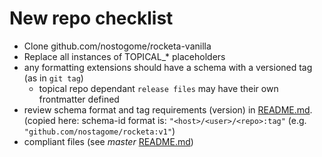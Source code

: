 # New repo checklist
 - Clone github.com/nostogome/rocketa-vanilla
 - Replace all instances of TOPICAL_* placeholders
 - any formatting extensions should have a schema with a versioned tag (as in `git tag`)
   - topical repo dependant `release files` may have their own frontmatter defined
 - review schema format and tag requirements (version) in [README.md](https://github.com/nostogome/rocketa).  (copied here: schema-id format is: `"<host>/<user>/<repo>:tag"` (e.g. `"github.com/nostagome/rocketa:v1"`)
 - compliant files (see *master* [README.md](https://github.com/nostogome/rocketa))
